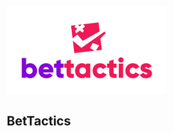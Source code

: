 <img src="https://github.com/LorenzoLongarini/BetTactics/blob/main/BetTacticsLogo.png">

# BetTactics
